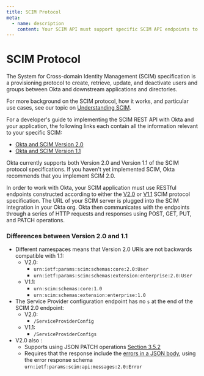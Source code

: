 ```yaml
---
title: SCIM Protocol
meta:
  - name: description
    content: Your SCIM API must support specific SCIM API endpoints to work with Okta. Those endpoints and their explanations are detailed here.
---
```


# SCIM Protocol

The System for Cross-domain Identity Management (SCIM) specification is a provisioning protocol to create, retrieve, update, and deactivate users and groups between Okta and downstream applications and directories.

For more background on the SCIM protocol, how it works, and particular use cases, see our topic on [Understanding SCIM](/docs/concepts/scim/).

For a developer's guide to implementing the SCIM REST API with Okta and your application, the following links each contain all the information relevant to your specific SCIM:

* [Okta and SCIM Version 2.0](/docs/reference/scim/scim-20/)
* [Okta and SCIM Version 1.1](/docs/reference/scim/scim-11/)

Okta currently supports both Version 2.0 and Version 1.1 of the SCIM protocol specifications. If you haven't yet implemented SCIM, Okta recommends that you implement SCIM 2.0.

In order to work with Okta, your SCIM application must use RESTful endpoints constructed according to either the [V2.0](https://tools.ietf.org/html/rfc7644) or [V1.1](http://www.simplecloud.info/specs/draft-scim-api-01.html) SCIM protocol specification. The URL of your SCIM server is plugged into the SCIM integration in your Okta org. Okta then communicates with the endpoints through a series of HTTP requests and responses using POST, GET, PUT, and PATCH operations.

### Differences between Version 2.0 and 1.1

* Different namespaces means that Version 2.0 URIs are not backwards compatible with 1.1:
  * V2.0:
    * `urn:ietf:params:scim:schemas:core:2.0:User`
    * `urn:ietf:params:scim:schemas:extension:enterprise:2.0:User`
  * V1.1:
    * `urn:scim:schemas:core:1.0`
    * `urn:scim:schemas:extension:enterprise:1.0`
* The Service Provider configuration endpoint has no `s` at the end of the SCIM 2.0 endpoint:
  * V2.0:
    * `/ServiceProviderConfig`
  * V1.1:
    * `/ServiceProviderConfigs`
* V2.0 also :
  * Supports using JSON PATCH operations [Section 3.5.2](https://tools.ietf.org/html/rfc7644#section-3.5.2)
  * Requires that the response include the [errors in a JSON body](https://tools.ietf.org/html/rfc7644#section-3.12), using the error response schema `urn:ietf:params:scim:api:messages:2.0:Error`
